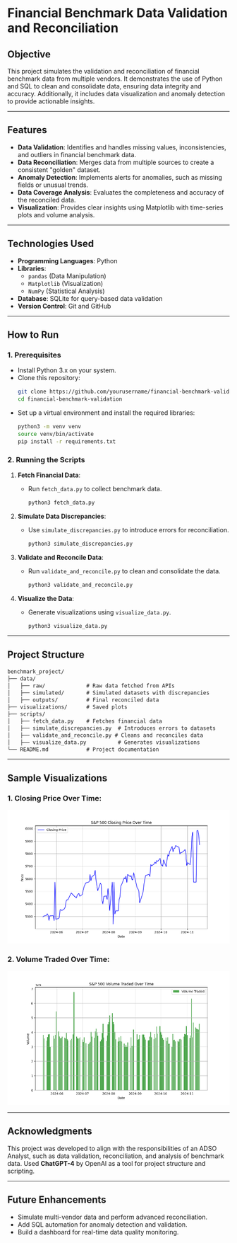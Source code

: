 # Financial Benchmark Data Validation and Reconciliation

## Objective
This project simulates the validation and reconciliation of financial benchmark data from multiple vendors. It demonstrates the use of Python and SQL to clean and consolidate data, ensuring data integrity and accuracy. Additionally, it includes data visualization and anomaly detection to provide actionable insights.

---

## Features
- **Data Validation**: Identifies and handles missing values, inconsistencies, and outliers in financial benchmark data.
- **Data Reconciliation**: Merges data from multiple sources to create a consistent "golden" dataset.
- **Anomaly Detection**: Implements alerts for anomalies, such as missing fields or unusual trends.
- **Data Coverage Analysis**: Evaluates the completeness and accuracy of the reconciled data.
- **Visualization**: Provides clear insights using Matplotlib with time-series plots and volume analysis.

---

## Technologies Used
- **Programming Languages**: Python
- **Libraries**:
  - `pandas` (Data Manipulation)
  - `Matplotlib` (Visualization)
  - `NumPy` (Statistical Analysis)
- **Database**: SQLite for query-based data validation
- **Version Control**: Git and GitHub

---

## How to Run

### 1. Prerequisites
- Install Python 3.x on your system.
- Clone this repository:
  ```bash
  git clone https://github.com/yourusername/financial-benchmark-validation.git
  cd financial-benchmark-validation
  ```
- Set up a virtual environment and install the required libraries:
  ```bash
  python3 -m venv venv
  source venv/bin/activate
  pip install -r requirements.txt
  ```

### 2. Running the Scripts
1. **Fetch Financial Data**:
   - Run `fetch_data.py` to collect benchmark data.
     ```bash
     python3 fetch_data.py
     ```

2. **Simulate Data Discrepancies**:
   - Use `simulate_discrepancies.py` to introduce errors for reconciliation.
     ```bash
     python3 simulate_discrepancies.py
     ```

3. **Validate and Reconcile Data**:
   - Run `validate_and_reconcile.py` to clean and consolidate the data.
     ```bash
     python3 validate_and_reconcile.py
     ```

4. **Visualize the Data**:
   - Generate visualizations using `visualize_data.py`.
     ```bash
     python3 visualize_data.py
     ```

---

## Project Structure
```
benchmark_project/
├── data/
│   ├── raw/             # Raw data fetched from APIs
│   ├── simulated/       # Simulated datasets with discrepancies
│   ├── outputs/         # Final reconciled data
├── visualizations/      # Saved plots
├── scripts/
│   ├── fetch_data.py    # Fetches financial data
│   ├── simulate_discrepancies.py  # Introduces errors to datasets
│   ├── validate_and_reconcile.py # Cleans and reconciles data
│   ├── visualize_data.py          # Generates visualizations
└── README.md            # Project documentation
```

---

## Sample Visualizations
### 1. Closing Price Over Time:
![Closing Price](visualizations/closing_price_over_time.png)

### 2. Volume Traded Over Time:
![Volume Traded](visualizations/volume_traded_over_time.png)

---

## Acknowledgments
This project was developed to align with the responsibilities of an ADSO Analyst, such as data validation, reconciliation, and analysis of benchmark data. Used **ChatGPT-4** by OpenAI as a tool for project structure and scripting.

---

## Future Enhancements
- Simulate multi-vendor data and perform advanced reconciliation.
- Add SQL automation for anomaly detection and validation.
- Build a dashboard for real-time data quality monitoring.
